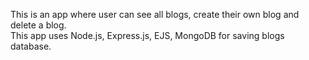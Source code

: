 This is an app where user can see all blogs, create their own blog and delete a blog. <br />
This app uses Node.js, Express.js, EJS, MongoDB for saving blogs database.